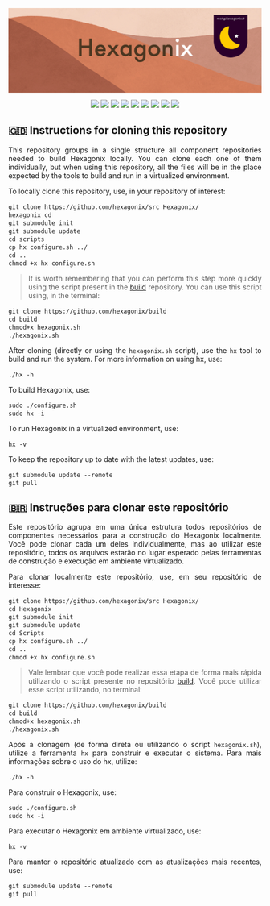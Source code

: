 
<!-- Vamos adicionar o logotipo do sistema -->

<p align="center">
<img align="center" src="https://github.com/hexagonix/Doc/blob/main/Img/banner.png">
</p>

<div align="center">

![](https://img.shields.io/github/license/hexagonix/hexagonix.svg)
![](https://img.shields.io/github/stars/hexagonix/hexagonix.svg)
![](https://img.shields.io/github/issues/hexagonix/hexagonix.svg)
![](https://img.shields.io/github/issues-closed/hexagonix/hexagonix.svg)
![](https://img.shields.io/github/issues-pr/hexagonix/hexagonix.svg)
![](https://img.shields.io/github/issues-pr-closed/hexagonix/hexagonix.svg)
![](https://img.shields.io/github/downloads/hexagonix/hexagonix/total.svg)
![](https://img.shields.io/github/release/hexagonix/hexagonix.svg)
[![](https://img.shields.io/twitter/follow/hexagonixOS.svg?style=social&label=Follow%20%40HexagonixOS)](https://twitter.com/hexagonixOS)

</div>

<!-- Vai funcionar como <hr> -->

## :uk: Instructions for cloning this repository

<div align="justify">

This repository groups in a single structure all component repositories needed to build Hexagonix locally. You can clone each one of them individually, but when using this repository, all the files will be in the place expected by the tools to build and run in a virtualized environment.

To locally clone this repository, use, in your repository of interest:

```
git clone https://github.com/hexagonix/src Hexagonix/
hexagonix cd
git submodule init
git submodule update
cd scripts
cp hx configure.sh ../
cd ..
chmod +x hx configure.sh
```

> It is worth remembering that you can perform this step more quickly using the script present in the [build](https://github.com/hexagonix/build) repository. You can use this script using, in the terminal:

```
git clone https://github.com/hexagonix/build
cd build
chmod+x hexagonix.sh
./hexagonix.sh
```

After cloning (directly or using the `hexagonix.sh` script), use the `hx` tool to build and run the system. For more information on using hx, use:

```
./hx -h
```

To build Hexagonix, use:

```
sudo ./configure.sh
sudo hx -i
```

To run Hexagonix in a virtualized environment, use:

```
hx -v
```

To keep the repository up to date with the latest updates, use:

```
git submodule update --remote
git pull
```



</div>

## :brazil: Instruções para clonar este repositório

<div align="justify">

Este repositório agrupa em uma única estrutura todos repositórios de componentes necessários para a construção do Hexagonix localmente. Você pode clonar cada um deles individualmente, mas ao utilizar este repositório, todos os arquivos estarão no lugar esperado pelas ferramentas de construção e execução em ambiente virtualizado.

Para clonar localmente este repositório, use, em seu repositório de interesse:

```
git clone https://github.com/hexagonix/src Hexagonix/
cd Hexagonix
git submodule init
git submodule update
cd Scripts
cp hx configure.sh ../
cd ..
chmod +x hx configure.sh
```

> Vale lembrar que você pode realizar essa etapa de forma mais rápida utilizando o script presente no repositório [build](https://github.com/hexagonix/build). Você pode utilizar esse script utilizando, no terminal:

```
git clone https://github.com/hexagonix/build
cd build
chmod+x hexagonix.sh
./hexagonix.sh
```

Após a clonagem (de forma direta ou utilizando o script `hexagonix.sh`), utilize a ferramenta `hx` para construir e executar o sistema. Para mais informações sobre o uso do hx, utilize:

```
./hx -h
```

Para construir o Hexagonix, use:

```
sudo ./configure.sh
sudo hx -i
```

Para executar o Hexagonix em ambiente virtualizado, use:

```
hx -v
```

Para manter o repositório atualizado com as atualizações mais recentes, use:

```
git submodule update --remote
git pull
```

</div>
